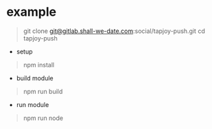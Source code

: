 # example

> git clone git@gitlab.shall-we-date.com:social/tapjoy-push.git
> cd tapjoy-push

* setup

> npm install

* build module

> npm run build

* run module

> npm run node
